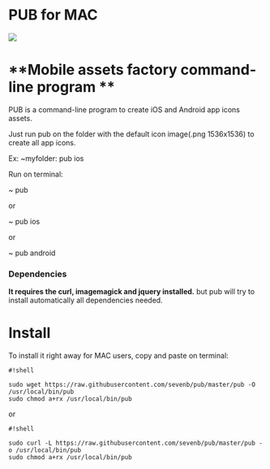 <h1>PUB for MAC</h1>

<a href="https://asciinema.org/a/511qmkgaz2xk0mo3x8tu7weh7" target="_blank"><img src="https://asciinema.org/a/511qmkgaz2xk0mo3x8tu7weh7.png" /></a>

# **Mobile assets factory command-line program **

PUB is a command-line program to create iOS and Android app icons assets.

Just run pub on the folder with the default icon image(.png 1536x1536) to create all app icons.

Ex: 
~myfolder: pub ios

Run on terminal:

~ pub
  
  or
  
~ pub ios
  
  or
  
~ pub android


### Dependencies ###

**It requires the curl, imagemagick and jquery installed.** but pub will try to install automatically all dependencies needed.

# Install #

To install it right away for MAC users, copy and paste on terminal:


```
#!shell

sudo wget https://raw.githubusercontent.com/sevenb/pub/master/pub -O /usr/local/bin/pub
sudo chmod a+rx /usr/local/bin/pub
```

or 


```
#!shell

sudo curl -L https://raw.githubusercontent.com/sevenb/pub/master/pub -o /usr/local/bin/pub
sudo chmod a+rx /usr/local/bin/pub
```
